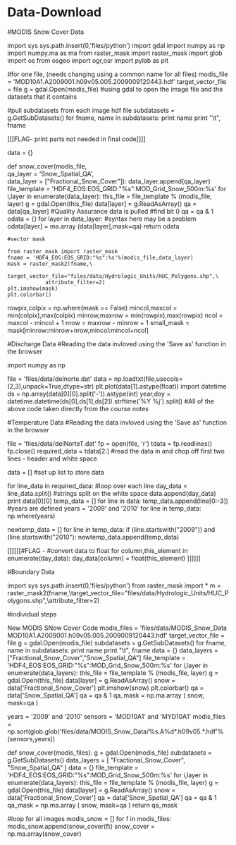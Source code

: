 Data-Download
=============

#MODIS Snow Cover Data

import sys
sys.path.insert(0,'files/python')
import gdal
import numpy as np
import numpy.ma as ma
from raster_mask import raster_mask
import glob
import os
from osgeo import ogr,osr
import pylab as plt

#for one file, (needs changing using a common name for all files)
modis_file = 'MOD10A1.A2009001.h09v05.005.2009009120443.hdf'
target_vector_file = file
g = gdal.Open(modis_file)
#using gdal to open the image file and the datasets that it contains

#pull subdatasets from each image hdf file
subdatasets = g.GetSubDatasets()
for fname, name in subdatasets:
    print name
    print "\t", fname

[[[FLAG- print parts not needed in final code]]]]
    
data = {}
    
def snow_cover(modis_file, \
                          qa_layer = 'Snow_Spatial_QA', \
                          data_layer = ["Fractional_Snow_Cover"]):
    data_layer.append(qa_layer)
    file_template = 'HDF4_EOS:EOS_GRID:"%s":MOD_Grid_Snow_500m:%s'
    for i,layer in enumerate(data_layer):
        this_file = file_template % (modis_file, layer)
        g = gdal.Open(this_file)
        data[layer] = g.ReadAsArray()
    qa = data[qa_layer] #Quality Assurance data is pulled
    #find bit 0
    qa = qa & 1 
    odata = {}
    for layer in data_layer: #syntax here may be a problem
        odata[layer] = ma.array (data[layer],mask=qa)
    return odata
    
    
    #vector mask
    
    from raster_mask import raster_mask
    fname = 'HDF4_EOS:EOS_GRID:"%s":%s'%(modis_file,data_layer)
    mask = raster_mask2(fname,\
                target_vector_file="files/data/Hydrologic_Units/HUC_Polygons.shp",\
                attribute_filter=2)
    plt.imshow(mask)
    plt.colorbar()

rowpix,colpix = np.where(mask == False)
mincol,maxcol = min(colpix),max(colpix)
minrow,maxrow = min(rowpix),max(rowpix)
ncol = maxcol - mincol + 1
nrow = maxrow - minrow + 1
small_mask = mask[minrow:minrow+nrow,mincol:mincol+ncol]





#Discharge Data
#Reading the data invloved using the 'Save as' function in the browser

import numpy as np

file = 'files/data/delnorte.dat'
data = np.loadtxt(file,usecols=(2,3),unpack=True,dtype=str)
plt.plot(data[1].astype(float))
import datetime
ds = np.array(data[0][0].split('-')).astype(int)
year,doy = datetime.datetime(ds[0],ds[1],ds[2]).strftime('%Y %j').split()
#All of the above code taken directly from the course notes


#Temperature Data
#Reading the data invloved using the 'Save as' function in the browser

file = 'files/data/delNorteT.dat'
fp = open(file, 'r')
tdata = fp.readlines()
fp.close()
required_data = tdata[2:]
#read the data in and chop off first two lines - header and white space

data = []
#set up list to store data

for line_data in required_data: #loop over each line
    day_data = line_data.split() #strings split on the white space
    data.append(day_data)
print data[0][0]
temp_data = []
for line in data:
    temp_data.append(line[0:-3])
#years are defined
years = '2009' and '2010'
for line in temp_data:
    np.where(years)
    

    
newtemp_data = []
for line in temp_data:
    if (line.startswith("2009")) and (line.startswith("2010"):
        newtemp_data.append(temp_data)
        

        
        
    
[[[[[[#FLAG - #convert data to float
    for column,this_element in enumerate(day_data):
        day_data[column] = float(this_element)  ]]]]]]


#Boundary Data

import sys
sys.path.insert(0,'files/python')
from raster_mask import *
m = raster_mask2(fname,\target_vector_file="files/data/Hydrologic_Units/HUC_Polygons.shp",\attribute_filter=2)

#individual steps

New MODIS SNow Cover Code
modis_files = 'files/data/MODIS_Snow_Data
MOD10A1.A2009001.h09v05.005.2009009120443.hdf'
target_vector_file = file
g = gdal.Open(modis_file)
subdatasets = g.GetSubDatasets()
for fname, name in subdatasets:
    print name
    print "\t", fname
data = {}
data_layers = ["Fractional_Snow_Cover","Snow_Spatial_QA"]
file_template = 'HDF4_EOS:EOS_GRID:"%s":MOD_Grid_Snow_500m:%s'
for i,layer in enumerate(data_layers):
        this_file = file_template % (modis_file, layer)
        g = gdal.Open(this_file)
        data[layer] = g.ReadAsArray()
snow = data['Fractional_Snow_Cover']
plt.imshow(snow)
plt.colorbar()
qa = data['Snow_Spatial_QA']
qa = qa & 1
qa_mask = np.ma.array ( snow, mask=qa )


years = '2009' and '2010'
sensors = 'MOD10A1' and 'MYD10A1'
modis_files = np.sort(glob.glob('files/data/MODIS_Snow_Data/%s.A%d*.h09v05.*.hdf'%(sensors,years))

def snow_cover(modis_files):
    g = gdal.Open(modis_file)
    subdatasets = g.GetSubDatasets()
    data_layers = [ "Fractional_Snow_Cover", "Snow_Spatial_QA" ]
    data = {}
    file_template = 'HDF4_EOS:EOS_GRID:"%s":MOD_Grid_Snow_500m:%s'
    for i,layer in enumerate(data_layers):
        this_file = file_template % (modis_file, layer)
        g = gdal.Open(this_file)
        data[layer] = g.ReadAsArray()
    snow = data['Fractional_Snow_Cover']
    qa = data['Snow_Spatial_QA']
    qa = qa & 1
    qa_mask = np.ma.array ( snow, mask=qa )
    return qa_mask
    
#loop for all images
modis_snow = []
for f in modis_files:
    modis_snow.append(snow_cover(f))
snow_cover = np.ma.array(snow_cover)








